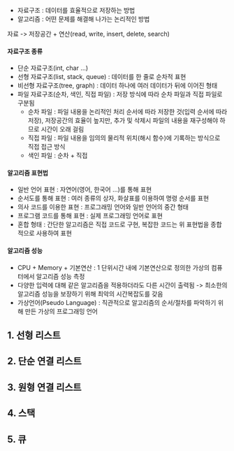 - 자료구조 : 데이터를 효율적으로 저장하는 방법
- 알고리즘 : 어떤 문제를 해결해 나가는 논리적인 방법

자료 -> 저장공간 + 연산(read, write, insert, delete, search)

#### 자료구조 종류 
- 단순 자료구조(int, char ...)
- 선형 자료구조(list, stack, queue) : 데이터를 한 줄로 순차적 표현
- 비선형 자료구조(tree, graph) : 데이터 하나에 여러 데이터가 뒤에 이어진 형태
- 파일 자료구조(순차, 색인, 직접 파일) : 저장 방식에 따라 순차 파일과 직접 파일로 구분됨
	- 순차 파일 : 파일 내용을 논리적인 처리 순서에 따라 저장한 것(입력 순서에 따라 저장), 저장공간의 효율이 높지만, 추가 및 삭제시 파일의 내용을 재구성해야 하므로 시간이 오래 걸림
	- 직접 파일 : 파일 내용을 임의의 물리적 위치(해시 함수)에 기록하는 방식으로 직접 접근 방식
	- 색인 파일 : 순차 + 직접

#### 알고리즘 표현법 
- 일반 언어 표현 : 자연어(영어, 한국어 ...)를 통해 표현
- 순서도를 통해 표현 : 여러 종류의 상자, 화살표를 이용하여 명령 순서를 표현
- 의사 코드를 이용한 표현 : 프로그래밍 언어와 일반 언어의 중간 형태 
- 프로그램 코드를 통해 표현 : 실제 프로그래밍 언어로 표현
- 혼합 형태 : 간단한 알고리즘은 직접 코드로 구현, 복잡한 코드는 위 표현법을 종합적으로 사용하여 표현

#### 알고리즘 성능
- CPU + Memory + 기본연산 : 1 단위시간 내에 기본연산으로 정의한 가상의 컴퓨터에서 알고리즘 성능 측정
- 다양한 입력에 대해 같은 알고리즘을 적용하더라도 다른 시간이 출력됨 -> 최소한의 알고리즘 성능을 보장하기 위해 최악의 시간복잡도를 갖음
- 가상언어(Pseudo Language) : 직관적으로 알고리즘의 순서/절차를 파악하기 위해 만든 가상의 프로그래밍 언어 


## 1. 선형 리스트



## 2. 단순 연결 리스트



## 3. 원형 연결 리스트


## 4. 스택



## 5. 큐